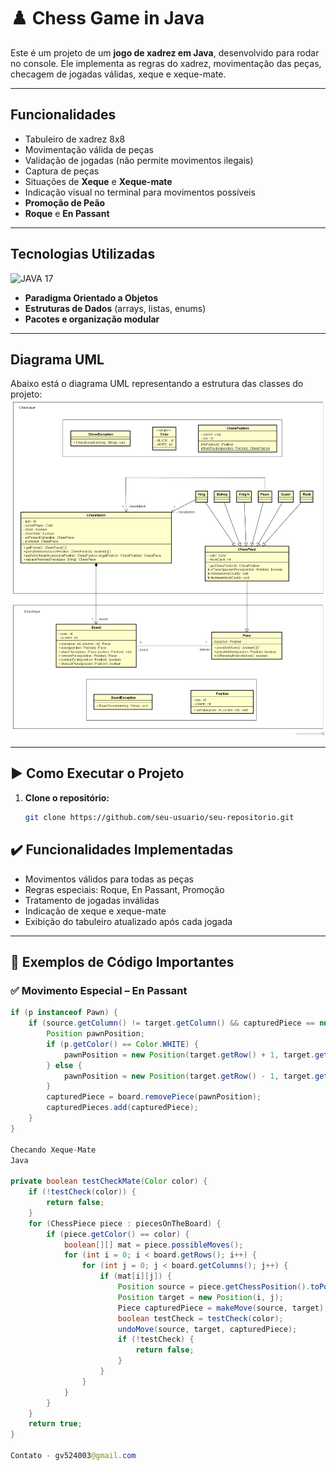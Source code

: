 # ♟️ Chess Game in Java

Este é um projeto de um **jogo de xadrez em Java**, desenvolvido para rodar no console. Ele implementa as regras do xadrez, movimentação das peças, checagem de jogadas válidas, xeque e xeque-mate.

---

## Funcionalidades

- Tabuleiro de xadrez 8x8
- Movimentação válida de peças
- Validação de jogadas (não permite movimentos ilegais)
- Captura de peças
- Situações de **Xeque** e **Xeque-mate**
- Indicação visual no terminal para movimentos possíveis
- **Promoção de Peão**
- **Roque** e **En Passant**

---

##  Tecnologias Utilizadas

![JAVA 17](https://img.shields.io/badge/JAVA_17-orange)
- **Paradigma Orientado a Objetos**
- **Estruturas de Dados** (arrays, listas, enums)
- **Pacotes e organização modular**

---


##  Diagrama UML

Abaixo está o diagrama UML representando a estrutura das classes do projeto: ![Diagrama de Classes](src/images/chess-system-design.png)

---

## ▶️ Como Executar o Projeto

1. **Clone o repositório:**
   ```bash
   git clone https://github.com/seu-usuario/seu-repositorio.git

## ✔️ Funcionalidades Implementadas

* Movimentos válidos para todas as peças
* Regras especiais: Roque, En Passant, Promoção
* Tratamento de jogadas inválidas
* Indicação de xeque e xeque-mate
* Exibição do tabuleiro atualizado após cada jogada

---

## 🔑 Exemplos de Código Importantes

### ✅ Movimento Especial – En Passant

```java
if (p instanceof Pawn) {
    if (source.getColumn() != target.getColumn() && capturedPiece == null) {
        Position pawnPosition;
        if (p.getColor() == Color.WHITE) {
            pawnPosition = new Position(target.getRow() + 1, target.getColumn());
        } else {
            pawnPosition = new Position(target.getRow() - 1, target.getColumn());
        }
        capturedPiece = board.removePiece(pawnPosition);
        capturedPieces.add(capturedPiece);
    }
}

Checando Xeque-Mate
Java

private boolean testCheckMate(Color color) {
    if (!testCheck(color)) {
        return false;
    }
    for (ChessPiece piece : piecesOnTheBoard) {
        if (piece.getColor() == color) {
            boolean[][] mat = piece.possibleMoves();
            for (int i = 0; i < board.getRows(); i++) {
                for (int j = 0; j < board.getColumns(); j++) {
                    if (mat[i][j]) {
                        Position source = piece.getChessPosition().toPosition();
                        Position target = new Position(i, j);
                        Piece capturedPiece = makeMove(source, target);
                        boolean testCheck = testCheck(color);
                        undoMove(source, target, capturedPiece);
                        if (!testCheck) {
                            return false;
                        }
                    }
                }
            }
        }
    }
    return true;
}

Contato - gv524003@gmail.com

